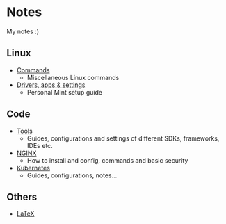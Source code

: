 # Notes
My notes :)

## Linux
 - [Commands](linux/LINUX.md)
   - Miscellaneous Linux commands
 - [Drivers, apps & settings](linux/INSTALL.md)
   - Personal Mint setup guide

## Code
- [Tools](code/TOOLS.md)
  - Guides, configurations and settings of different SDKs, frameworks, IDEs etc.
- [NGINX](code/NGINX.md)
  - How to install and config, commands and basic security
- [Kubernetes](code/KUBERNETES.md)
  - Guides, configurations, notes...

## Others
 - [LaTeX](others/LATEX.md)
